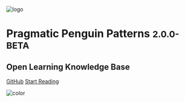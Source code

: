 <!-- _coverpage.md -->

![logo](./logo.png)

# Pragmatic Penguin Patterns <small>2.0.0-BETA</small>

## Open Learning Knowledge Base

[GitHub](https://github.com/sddevelopment-be/penguin-pragmatic-patterns)
[Start Reading](/HOME)

<!-- background color -->

![color](#f9f9f9)
